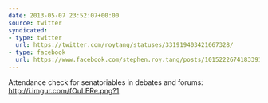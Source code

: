 ```yaml
---
date: 2013-05-07 23:52:07+00:00
source: twitter
syndicated:
- type: twitter
  url: https://twitter.com/roytang/statuses/331919403421667328/
- type: facebook
  url: https://www.facebook.com/stephen.roy.tang/posts/10152226741833912
---
```


Attendance check for senatoriables in debates and forums: http://i.imgur.com/fOuLERe.png?1